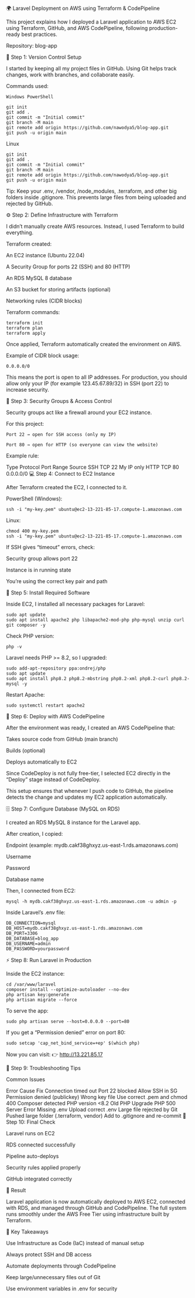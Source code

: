 🌍 Laravel Deployment on AWS using Terraform & CodePipeline

This project explains how I deployed a Laravel application to AWS EC2 using Terraform, GitHub, and AWS CodePipeline, following production-ready best practices.

Repository: blog-app

🧩 Step 1: Version Control Setup

I started by keeping all my project files in GitHub.
Using Git helps track changes, work with branches, and collaborate easily.

Commands used:

    Windows PowerShell
    
    git init
    git add .
    git commit -m "Initial commit"
    git branch -M main
    git remote add origin https://github.com/nawodya5/blog-app.git
    git push -u origin main


Linux

    git init
    git add .
    git commit -m "Initial commit"
    git branch -M main
    git remote add origin https://github.com/nawodya5/blog-app.git
    git push -u origin main


Tip:
Keep your .env, /vendor, /node_modules, .terraform, and other big folders inside .gitignore.
This prevents large files from being uploaded and rejected by GitHub.

⚙️ Step 2: Define Infrastructure with Terraform

I didn’t manually create AWS resources. Instead, I used Terraform to build everything.

Terraform created:

An EC2 instance (Ubuntu 22.04)

A Security Group for ports 22 (SSH) and 80 (HTTP)

An RDS MySQL 8 database

An S3 bucket for storing artifacts (optional)

Networking rules (CIDR blocks)

Terraform commands:

    terraform init
    terraform plan
    terraform apply


Once applied, Terraform automatically created the environment on AWS.

Example of CIDR block usage:

    0.0.0.0/0


This means the port is open to all IP addresses.
For production, you should allow only your IP (for example 123.45.67.89/32) in SSH (port 22) to increase security.

🔐 Step 3: Security Groups & Access Control

Security groups act like a firewall around your EC2 instance.

For this project:

    Port 22 → open for SSH access (only my IP)
    
    Port 80 → open for HTTP (so everyone can view the website)

Example rule:

Type	Protocol	Port Range	Source
SSH	    TCP	            22	    My IP only
HTTP	TCP	            80	    0.0.0.0/0
💻 Step 4: Connect to EC2 Instance

After Terraform created the EC2, I connected to it.

PowerShell (Windows):

    ssh -i "my-key.pem" ubuntu@ec2-13-221-85-17.compute-1.amazonaws.com


Linux:

    chmod 400 my-key.pem
    ssh -i "my-key.pem" ubuntu@ec2-13-221-85-17.compute-1.amazonaws.com


If SSH gives “timeout” errors, check:

Security group allows port 22

Instance is in running state

You’re using the correct key pair and path

🐘 Step 5: Install Required Software

Inside EC2, I installed all necessary packages for Laravel:

    sudo apt update
    sudo apt install apache2 php libapache2-mod-php php-mysql unzip curl git composer -y


Check PHP version:

    php -v


Laravel needs PHP >= 8.2, so I upgraded:

    sudo add-apt-repository ppa:ondrej/php
    sudo apt update
    sudo apt install php8.2 php8.2-mbstring php8.2-xml php8.2-curl php8.2-mysql -y


Restart Apache:

    sudo systemctl restart apache2

🧱 Step 6: Deploy with AWS CodePipeline

After the environment was ready, I created an AWS CodePipeline that:

Takes source code from GitHub (main branch)

Builds (optional)

Deploys automatically to EC2

Since CodeDeploy is not fully free-tier, I selected EC2 directly in the “Deploy” stage instead of CodeDeploy.

This setup ensures that whenever I push code to GitHub, the pipeline detects the change and updates my EC2 application automatically.

🗄️ Step 7: Configure Database (MySQL on RDS)

I created an RDS MySQL 8 instance for the Laravel app.

After creation, I copied:

Endpoint (example: mydb.cakf38ghxyz.us-east-1.rds.amazonaws.com)

Username

Password

Database name

Then, I connected from EC2:

    mysql -h mydb.cakf38ghxyz.us-east-1.rds.amazonaws.com -u admin -p


Inside Laravel’s .env file:

    DB_CONNECTION=mysql
    DB_HOST=mydb.cakf38ghxyz.us-east-1.rds.amazonaws.com
    DB_PORT=3306
    DB_DATABASE=blog_app
    DB_USERNAME=admin
    DB_PASSWORD=yourpassword

⚡ Step 8: Run Laravel in Production

Inside the EC2 instance:
    
    cd /var/www/laravel
    composer install --optimize-autoloader --no-dev
    php artisan key:generate
    php artisan migrate --force


To serve the app:

    sudo php artisan serve --host=0.0.0.0 --port=80


If you get a “Permission denied” error on port 80:
    
    sudo setcap 'cap_net_bind_service=+ep' $(which php)


Now you can visit:
👉 http://13.221.85.17

🧰 Step 9: Troubleshooting Tips

Common Issues

Error	Cause	Fix
Connection timed out	Port 22 blocked	Allow SSH in SG
Permission denied (publickey)	Wrong key file	Use correct .pem and chmod 400
Composer detected PHP version <8.2	Old PHP	Upgrade PHP
500 Server Error	Missing .env	Upload correct .env
Large file rejected by Git	Pushed large folder (.terraform, vendor)	Add to .gitignore and re-commit
🧾 Step 10: Final Check

 Laravel runs on EC2

 RDS connected successfully

 Pipeline auto-deploys

 Security rules applied properly

 GitHub integrated correctly

🥳 Result

Laravel application is now automatically deployed to AWS EC2, connected with RDS, and managed through GitHub and CodePipeline.
The full system runs smoothly under the AWS Free Tier using infrastructure built by Terraform.

🧠 Key Takeaways

Use Infrastructure as Code (IaC) instead of manual setup

Always protect SSH and DB access

Automate deployments through CodePipeline

Keep large/unnecessary files out of Git

Use environment variables in .env for security
